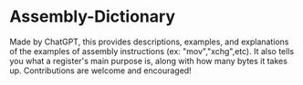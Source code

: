 # Assembly-Dictionary
Made by ChatGPT, this provides descriptions, examples, and explanations of the examples of assembly instructions (ex: "mov","xchg",etc). It also tells you what a register's main purpose is, along with how many bytes it takes up. Contributions are welcome and encouraged! 
